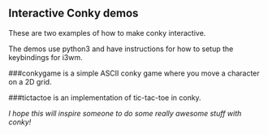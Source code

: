 ## Interactive Conky demos
These are two examples of how to make conky interactive.

The demos use python3 and have instructions for how to setup the keybindings for i3wm.

###conkygame
is a simple ASCII conky game where you move a character on a 2D grid.

###tictactoe
is an implementation of tic-tac-toe in conky.

*I hope this will inspire someone to do some really awesome stuff with conky!*

